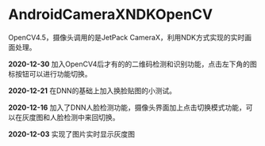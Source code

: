 # AndroidCameraXNDKOpenCV

OpenCV4.5，摄像头调用的是JetPack CameraX，利用NDK方式实现的实时画面处理。

**2020-12-30**
加入OpenCV4后才有的的二维码检测和识别功能，点击左下角的图标按钮可以进行功能切换。

**2020-12-21**
在DNN的基础上加入换脸贴图的小测试。

**2020-12-16**
加入了DNN人脸检测功能，摄像头界面加上点击切换模式功能，可以在灰度图和人脸检测中来回切换。

**2020-12-03**
实现了图片实时显示灰度图
